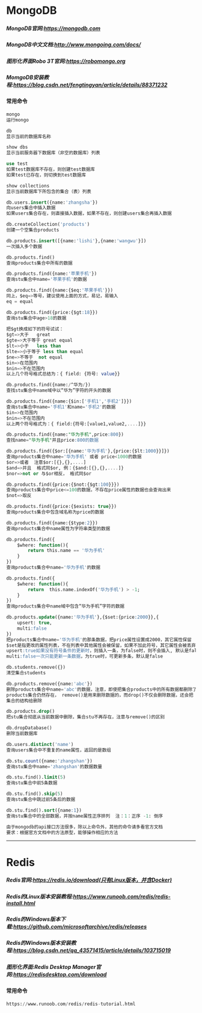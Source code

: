 # MongoDB

##### MongoDB官网:https://mongodb.com

##### MongoDB中文文档:http://www.mongoing.com/docs/

##### 图形化界面Robo 3T官网:https://robomongo.org

##### MomgoDB安装教程:https://blog.csdn.net/fengtingyan/article/details/88371232

#### 常用命令

```sql
mongo   
运行mongo

db	
显示当前的数据库名称

show dbs	
显示当前服务器下数据库（非空的数据库）列表

use test	
如果test数据库不存在，则创建test数据库
如果test已存在，则切换到test数据库

show collections	
显示当前数据库下所包含的集合（表）列表

db.users.insert({name:'zhangsha'})	
向users集合中插入数据
如果users集合存在，则直接插入数据，如果不存在，则创建users集合再插入数据

db.createCollection('products')
创建一个空集合products

db.products.insert([{name:'lishi'},{name:'wangwu'}])		
一次插入多个数据

db.products.find()
查询products集合中所有的数据

db.products.find({name:'苹果手机'})
查询stu集合中name='苹果手机'的数据

db.products.find({name:{$eq:'苹果手机'}})
同上，$eq=>等号，建议使用上面的方式，易记，易输入
eq = equal

db.products.find({price:{$gt:18}})
查询stu集合中age>18的数据  
 
把$gt换成如下的符号试试：
$gt=>大于   great
$gte=>大于等于 great equal
$lt=>小于   less than
$lte=>小于等于 less than equal
$ne=>不等于  not equal
$in=>在范围内
$nin=>不在范围内
以上几个符号格式总结为：{ field: {符号: value}}

db.products.find({name:/^华为/})
查找stu集合中name域中以“华为”字符的开头的数据

db.products.find({name:{$in:['手机1','手机2']}})
查询stu集合中name='手机1'和name='手机2'的数据
$in=>在范围内
$nin=>不在范围内
以上两个符号格式为：{ field:{符号:[value1,value2,....]}}

db.products.find({name:"华为手机",price:800})
查找name="华为手机"并且price:800的数据

db.products.find({$or:[{name:'华为手机'},{price:{$lt:1000}}]})
查询products集合中name='华为手机' 或者 price<1000的数据
$or=>或者  注意$or:[{},{},....]
$and=>并且  格式同$or, 例：{$and:[{},{},....]}
$nor=>not or 与$or相反， 格式同$or

db.products.find({price:{$not:{$gt:100}}})
查询products集合中price<=100的数据，不存在price属性的数据也会查询出来
$not=>取反 

db.products.find({price:{$exists: true}})
查询products集合中包含域名称为price的数据

db.products.find({name:{$type:2}})
查询products集合中name属性为字符串类型的数据

db.products.find({
	$where: function(){
		return this.name == '华为手机'
	}
})
查询products集合中name='华为手机'的数据

db.products.find({
	$where: function(){
 		return  this.name.indexOf('华为手机') > -1;
	}
})
查询products集合中name域中包含“华为手机”字符的数据

db.products.update({name:'华为手机'},{$set:{price:2000}},{
	upsert: true,
	multi:false
})
把products集合中name='华为手机'的那条数据，把price属性设置成2000，其它属性保留
$set是指更改的属性列表，不在列表中其他属性会被保留，如果不加此符号，其它属性会被丢弃（_id属性比较特殊，不会丢失）
upsert:true如果没有符号条件的更新时，则插入一条，为false时，则不会插入, 默认是false
multi:false一次只能更新一条数据，为true时，可更新多条，默认是false

db.students.remove({})
清空集合students

db.products.remove({name:'abc'})
删除products集合中name='abc'的数据，注意，即使把集合products中的所有数据都删除了
products集合仍然存在， remove()是用来删除数据的，而drop()不仅会删除数据，还会把
集合的结构给删除

db.products.drop()
把stu集合彻底从当前数据中删除，集合stu不再存在，注意与remove()的区别

db.dropDatabase()
删除当前数据库

db.users.distinct('name')
查询users集合中不重复的name属性，返回的是数组

db.stu.count({name:'zhangshan'})
查询stu集合中name='zhangshan'的数据数量

db.stu.find().limit(5)
查询stu集合中前5条数据

db.stu.find().skip(5)
查询stu集合中跳过前5条后的数据

db.stu.find().sort({name:1})
查询stu集合中的全部数据，并按name属性正序排列  注：1：正序 -1: 倒序

由于mongodb的api接口方法很多，除以上命令外，其他的命令请多看官方文档
要求：根据官方文档中的方法原型，能够操作相应的方法
```

------

# Redis

##### Redis官网:https://redis.io/download(只有Linux版本，并含Docker)

##### Redis的Linux版本安装教程:https://www.runoob.com/redis/redis-install.html

##### Redis的Windows版本下载:https://github.com/microsoftarchive/redis/releases

##### Redis的Windows版本安装教程:https://blog.csdn.net/qq_43571415/article/details/103715019

##### 图形化界面:Redis Desktop Manager官网:https://redisdesktop.com/download

#### 常用命令

```sql
https://www.runoob.com/redis/redis-tutorial.html
```

